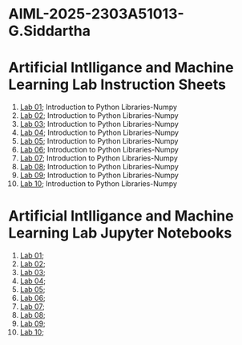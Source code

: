 # AIML-2025-2303A51013-G.Siddartha
# Artificial Intlligance and Machine Learning Lab Instruction Sheets
1. [Lab 01](https://github.com/2303A51013/AIML-2025/blob/main/AIML_A1.pdf); Introduction to Python Libraries-Numpy
2. [Lab 02](); Introduction to Python Libraries-Numpy
3. [Lab 03](); Introduction to Python Libraries-Numpy
4. [Lab 04](); Introduction to Python Libraries-Numpy
5. [Lab 05](); Introduction to Python Libraries-Numpy
6. [Lab 06](); Introduction to Python Libraries-Numpy
7. [Lab 07](); Introduction to Python Libraries-Numpy
8. [Lab 08](); Introduction to Python Libraries-Numpy
9. [Lab 09](); Introduction to Python Libraries-Numpy
10. [Lab 10](); Introduction to Python Libraries-Numpy

# Artificial Intlligance and Machine Learning Lab Jupyter Notebooks
1. [Lab 01](https://github.com/2303A51013/AIML-2025/blob/main/Lab01-AIML.ipynb);
2. [Lab 02]();
3. [Lab 03]();
4. [Lab 04]();
5. [Lab 05]();
6. [Lab 06]();
7. [Lab 07]();
8. [Lab 08]();
9. [Lab 09]();
10. [Lab 10]();
